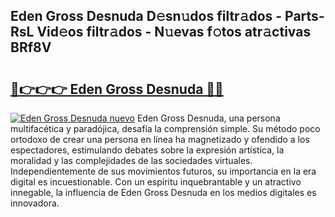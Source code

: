 ## Eden Gross Desnuda D𝚎sn𝚞dos filtr𝚊dos - Parts-RsL Vid𝚎os filtr𝚊dos - N𝚞evas f𝚘tos atr𝚊ctivas BRf8V

# <h2><a href="http://mb6osd.tromn.icu/?c=Eden+Gross+Desnuda">🔗👉👉👉 Eden Gross Desnuda 🔗🔗</a></h2>

[![Eden Gross Desnuda nuevo](https://i.imgur.com/pEAQMta.gif)](http://mb6osd.tromn.icu/?c=Eden+Gross+Desnuda)
Eden Gross Desnuda, una persona multifacética y paradójica, desafía la comprensión simple. Su método poco ortodoxo de crear una persona en línea ha magnetizado y ofendido a los espectadores, estimulando debates sobre la expresión artística, la moralidad y las complejidades de las sociedades virtuales. Independientemente de sus movimientos futuros, su importancia en la era digital es incuestionable. Con un espíritu inquebrantable y un atractivo innegable, la influencia de Eden Gross Desnuda en los medios digitales es innovadora.

